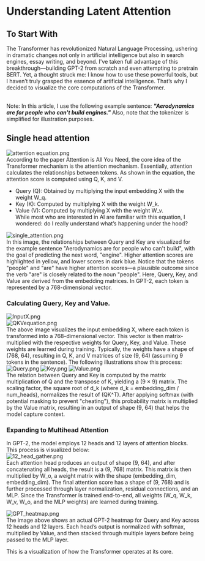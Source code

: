 # Understanding Latent Attention

## To Start With
 The Transformer has revolutionized Natural Language Processing, ushering in dramatic changes not only in artificial intelligence but also in search engines, essay writing, and beyond. I've taken full advantage of this breakthrough—building GPT-2 from scratch and even attempting to pretrain BERT. Yet, a thought struck me: I know how to use these powerful tools, but I haven’t truly grasped the essence of artificial intelligence. That’s why I decided to visualize the core computations of the Transformer. <br><br>

 Note: In this article, I use the following example sentence: ***"Aerodynamics are for people who can't build engines."*** Also, note that the tokenizer is simplified for illustration purposes.

## Single head attention
![attention equation.png](Images%2Fattention%20equation.png)<br>
 According to the paper Attention is All You Need, the core idea of the Transformer mechanism is the attention mechanism. Essentially, attention calculates the relationships between tokens. As shown in the equation, the attention score is computed using Q, K, and V.
- Query (Q): Obtained by multiplying the input embedding X with the weight W_q.
- Key (K): Computed by multiplying X with the weight W_k.
- Value (V): Computed by multiplying X with the weight W_v. <br>
While most who are interested in AI are familiar with this equation, I wondered: do I really understand what’s happening under the hood?

![single_attention.png](Images%2Fsingle_attention.png) <br>
In this image, the relationships between Query and Key are visualized for the example sentence "Aerodynamics are for people who can't build", with the goal of predicting the next word, "engine". Higher attention scores are highlighted in yellow, and lower scores in dark blue. Notice that the tokens "people" and "are" have higher attention scores—a plausible outcome since the verb "are" is closely related to the noun "people".
Here, Query, Key, and Value are derived from the embedding matrices. In GPT-2, each token is represented by a 768-dimensional vector.

### Calculating Query, Key and Value.
![InputX.png](Images%2FInputX.png) <br>
![QKVequation.png](Images%2FQKVequation.png) <br>
The above image visualizes the input embedding X, where each token is transformed into a 768-dimensional vector. 
This vector is then matrix-multiplied with the respective weights for Query, Key, and Value. These weights are learned during training. 
Typically, the weights have a shape of (768, 64), resulting in Q, K, and V matrices of size (9, 64) (assuming 9 tokens in the sentence).
The following illustrations show this process: <br>
![Query.png](Images%2FQuery.png)
![Key.png](Images%2FKey.png)
![Value.png](Images%2FValue.png) <br>
The relation between Query and Key is computed by the matrix multiplication of Q and the transpose of K, yielding a (9 × 9) matrix. 
The scaling factor, the square root of d_k (where d_k = embedding_dim / num_heads), normalizes the result of (QK^T). 
After applying softmax (with potential masking to prevent "cheating"), this probability matrix is multiplied by the Value matrix, resulting in an output of shape (9, 64) that helps the model capture context. <br>

### Expanding to Multihead Attention
In GPT-2, the model employs 12 heads and 12 layers of attention blocks. This process is visualized below: <br>
![12_head_gather.png](Images%2F12_head_gather.png)
<br>
Each attention head produces an output of shape (9, 64), and after concatenating all heads, the result is a (9, 768) matrix. 
This matrix is then multiplied by W_o, a weight matrix with the shape (embedding_dim, embedding_dim). 
The final attention score has a shape of (9, 768) and is further processed through layer normalization, residual connections, and an MLP. Since the Transformer is trained end-to-end, all weights (W_q, W_k, W_v, W_o, and the MLP weights) are learned during training.

![GPT_heatmap.png](Images%2FGPT_heatmap.png) <br>
The image above shows an actual GPT-2 heatmap for Query and Key across 12 heads and 12 layers. 
Each head’s output is normalized with softmax, multiplied by Value, and then stacked through multiple layers before being passed to the MLP layer.<br>

This is a visualization of how the Transformer operates at its core.
